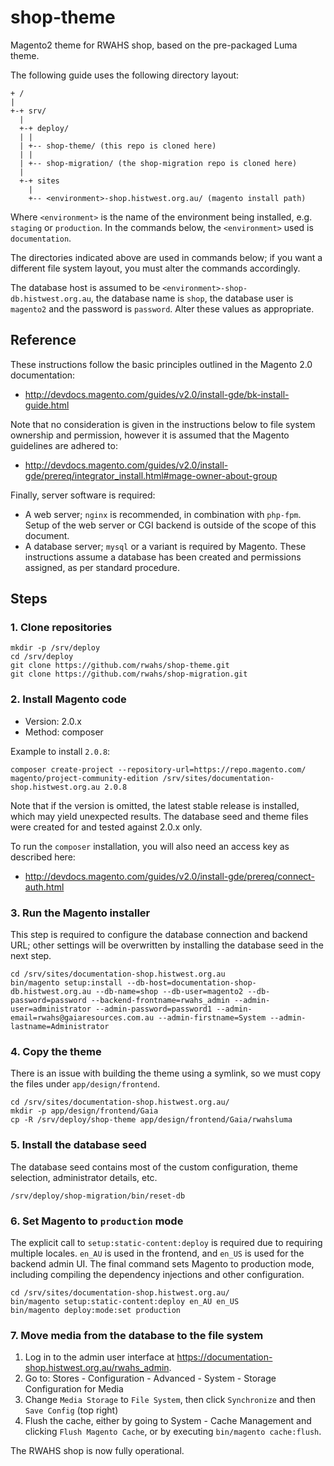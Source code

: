 # shop-theme

Magento2 theme for RWAHS shop, based on the pre-packaged Luma theme.

The following guide uses the following directory layout:

```
+ /
|
+-+ srv/
  |
  +-+ deploy/
  | |
  | +-- shop-theme/ (this repo is cloned here)
  | |
  | +-- shop-migration/ (the shop-migration repo is cloned here)
  |
  +-+ sites
    |
    +-- <environment>-shop.histwest.org.au/ (magento install path)
```

Where `<environment>` is the name of the environment being installed, e.g. `staging` or `production`.  In the commands 
below, the `<environment>` used is `documentation`.

The directories indicated above are used in commands below; if you want a different file system layout, you must alter 
the commands accordingly.

The database host is assumed to be `<environment>-shop-db.histwest.org.au`, the database name is `shop`, the database 
user is `magento2` and the password is `password`.  Alter these values as appropriate.

## Reference

These instructions follow the basic principles outlined in the Magento 2.0 documentation:

* http://devdocs.magento.com/guides/v2.0/install-gde/bk-install-guide.html

Note that no consideration is given in the instructions below to file system ownership and permission, however it is 
assumed that the Magento guidelines are adhered to:

* http://devdocs.magento.com/guides/v2.0/install-gde/prereq/integrator_install.html#mage-owner-about-group

Finally, server software is required:

* A web server; `nginx` is recommended, in combination with `php-fpm`.  Setup of the web server or CGI backend is 
outside of the scope of this document.
* A database server; `mysql` or a variant is required by Magento.  These instructions assume a database has been 
created and permissions assigned, as per standard procedure.

## Steps

### 1. Clone repositories

```
mkdir -p /srv/deploy
cd /srv/deploy
git clone https://github.com/rwahs/shop-theme.git
git clone https://github.com/rwahs/shop-migration.git
```

### 2. Install Magento code

* Version: 2.0.x
* Method: composer

Example to install `2.0.8`:

```
composer create-project --repository-url=https://repo.magento.com/ magento/project-community-edition /srv/sites/documentation-shop.histwest.org.au 2.0.8
```

Note that if the version is omitted, the latest stable release is installed, which may yield unexpected results.  The 
database seed and theme files were created for and tested against 2.0.x only.

To run the `composer` installation, you will also need an access key as described here:
 
* http://devdocs.magento.com/guides/v2.0/install-gde/prereq/connect-auth.html

### 3. Run the Magento installer

This step is required to configure the database connection and backend URL; other settings will be overwritten by 
installing the database seed in the next step.

```
cd /srv/sites/documentation-shop.histwest.org.au
bin/magento setup:install --db-host=documentation-shop-db.histwest.org.au --db-name=shop --db-user=magento2 --db-password=password --backend-frontname=rwahs_admin --admin-user=administrator --admin-password=password1 --admin-email=rwahs@gaiaresources.com.au --admin-firstname=System --admin-lastname=Administrator 
```

### 4. Copy the theme

There is an issue with building the theme using a symlink, so we must copy the files under `app/design/frontend`.

```
cd /srv/sites/documentation-shop.histwest.org.au/
mkdir -p app/design/frontend/Gaia
cp -R /srv/deploy/shop-theme app/design/frontend/Gaia/rwahsluma
```

### 5. Install the database seed

The database seed contains most of the custom configuration, theme selection, administrator details, etc.

```
/srv/deploy/shop-migration/bin/reset-db
```

### 6. Set Magento to `production` mode

The explicit call to `setup:static-content:deploy` is required due to requiring multiple locales.  `en_AU` is used in
the frontend, and `en_US` is used for the backend admin UI.  The final command sets Magento to production mode, 
including compiling the dependency injections and other configuration.

```
cd /srv/sites/documentation-shop.histwest.org.au/
bin/magento setup:static-content:deploy en_AU en_US
bin/magento deploy:mode:set production
```

### 7. Move media from the database to the file system

1. Log in to the admin user interface at https://documentation-shop.histwest.org.au/rwahs_admin.
2. Go to: Stores - Configuration - Advanced - System - Storage Configuration for Media
3. Change `Media Storage` to `File System`, then click `Synchronize` and then `Save Config` (top right)
4. Flush the cache, either by going to System - Cache Management and clicking `Flush Magento Cache`, or by executing 
   `bin/magento cache:flush`.

The RWAHS shop is now fully operational.
